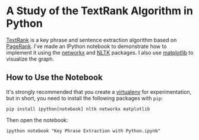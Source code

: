 # A Study of the TextRank Algorithm in Python

[TextRank](http://web.eecs.umich.edu/~mihalcea/papers/mihalcea.emnlp04.pdf) is
a key phrase and sentence extraction algorithm based on
[PageRank](http://ilpubs.stanford.edu:8090/422/1/1999-66.pdf). I've made an
IPython notebook to demonstrate how to implement it using the
[networkx](https://networkx.github.io/) and
[NLTK](http://www.nltk.org/) packages. I also use
[matplotlib](http://matplotlib.org/) to visualize the graph.

## How to Use the Notebook

It's strongly recommended that you create a
[virtualenv](https://virtualenv.pypa.io/en/latest/) for experimentation, but
in short, you need to install the following packages with `pip`:

    pip install ipython[notebook] nltk networkx matplotlib

Then open the notebook:

    ipython notebook "Key Phrase Extraction with Python.ipynb"
